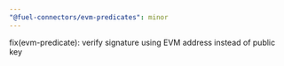 ```yaml
---
"@fuel-connectors/evm-predicates": minor
---
```


fix(evm-predicate): verify signature using EVM address instead of public key
